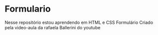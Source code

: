 # Formulario
Nesse repositório  estou aprendendo em HTML e CSS
Formulário Criado pela video-aula da rafaela Ballerini do youtube
